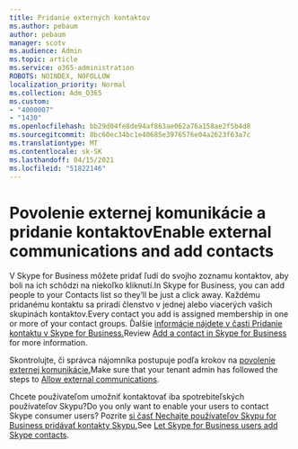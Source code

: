 ```yaml
---
title: Pridanie externých kontaktov
ms.author: pebaum
author: pebaum
manager: scotv
ms.audience: Admin
ms.topic: article
ms.service: o365-administration
ROBOTS: NOINDEX, NOFOLLOW
localization_priority: Normal
ms.collection: Adm_O365
ms.custom:
- "4000007"
- "1430"
ms.openlocfilehash: bb29d04fe8de94af863ae062a76a158ae2f5b4d8
ms.sourcegitcommit: 8bc60ec34bc1e40685e3976576e04a2623f63a7c
ms.translationtype: MT
ms.contentlocale: sk-SK
ms.lasthandoff: 04/15/2021
ms.locfileid: "51822146"
---
```

# <a name="enable-external-communications-and-add-contacts"></a><span data-ttu-id="434b1-102">Povolenie externej komunikácie a pridanie kontaktov</span><span class="sxs-lookup"><span data-stu-id="434b1-102">Enable external communications and add contacts</span></span>

<span data-ttu-id="434b1-103">V Skype for Business môžete pridať ľudí do svojho zoznamu kontaktov, aby boli na ich schôdzi na niekoľko kliknutí.</span><span class="sxs-lookup"><span data-stu-id="434b1-103">In Skype for Business, you can add people to your Contacts list so they’ll be just a click away.</span></span> <span data-ttu-id="434b1-104">Každému pridanému kontaktu sa priradí členstvo v jednej alebo viacerých vašich skupinách kontaktov.</span><span class="sxs-lookup"><span data-stu-id="434b1-104">Every contact you add is assigned membership in one or more of your contact groups.</span></span> <span data-ttu-id="434b1-105">Ďalšie [informácie nájdete v časti Pridanie kontaktu v Skype for Business.](https://support.office.com/article/add-a-contact-in-skype-for-business-89338023-2adf-4f5c-90b6-f8b6f72fadd1)</span><span class="sxs-lookup"><span data-stu-id="434b1-105">Review [Add a contact in Skype for Business](https://support.office.com/article/add-a-contact-in-skype-for-business-89338023-2adf-4f5c-90b6-f8b6f72fadd1) for more information.</span></span> 

<span data-ttu-id="434b1-106">Skontrolujte, či správca nájomníka postupuje podľa krokov na [povolenie externej komunikácie.](https://docs.microsoft.com/skypeforbusiness/set-up-skype-for-business-online/allow-users-to-contact-external-skype-for-business-users)</span><span class="sxs-lookup"><span data-stu-id="434b1-106">Make sure that your tenant admin has followed the steps to [Allow external communications](https://docs.microsoft.com/skypeforbusiness/set-up-skype-for-business-online/allow-users-to-contact-external-skype-for-business-users).</span></span>

<span data-ttu-id="434b1-107">Chcete používateľom umožniť kontaktovať iba spotrebiteľských používateľov Skypu?</span><span class="sxs-lookup"><span data-stu-id="434b1-107">Do you only want to enable your users to contact Skype consumer users?</span></span> <span data-ttu-id="434b1-108">Pozrite [si časť Nechajte používateľov Skypu for Business pridávať kontakty Skypu.](https://docs.microsoft.com/skypeforbusiness/set-up-skype-for-business-online/let-skype-for-business-users-add-skype-contacts)</span><span class="sxs-lookup"><span data-stu-id="434b1-108">See [Let Skype for Business users add Skype contacts](https://docs.microsoft.com/skypeforbusiness/set-up-skype-for-business-online/let-skype-for-business-users-add-skype-contacts).</span></span> 